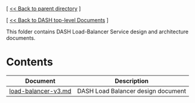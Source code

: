 [ [ << Back to parent directory](../README.md) ]

[ [ << Back to DASH top-level Documents](../../README.md#contents) ]

This folder contains DASH Load-Balancer Service design and architecture documents.

# Contents

| Document                                               | Description                                |
| ------------------------------------------------------ | ------------------------------------------ |
| [load-balancer-v3.md](load-balancer-v3.md) | DASH Load Balancer design document   |